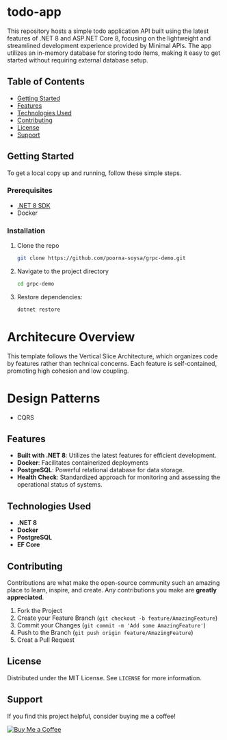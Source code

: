 # todo-app #
This repository hosts a simple todo application API built using the latest features of .NET 8 and ASP.NET Core 8, focusing on the lightweight and streamlined development experience provided by Minimal APIs. The app utilizes an in-memory database for storing todo items, making it easy to get started without requiring external database setup.

## Table of Contents

- [Getting Started](#getting-started)
- [Features](#features)
- [Technologies Used](#technologies-used)
- [Contributing](#contributing)
- [License](#license)
- [Support](#support)

## Getting Started

To get a local copy up and running, follow these simple steps.

### Prerequisites

- [.NET 8 SDK](https://dotnet.microsoft.com/download/dotnet/8.0)
- Docker

### Installation

1. Clone the repo
   ```sh
   git clone https://github.com/poorna-soysa/grpc-demo.git
   ```
2. Navigate to the project directory
   ```sh
   cd grpc-demo
   ```
3. Restore dependencies:
   ```sh
   dotnet restore
   ```
   
# Architecure Overview

This template follows the Vertical Slice Architecture, which organizes code by features rather than technical concerns. Each feature is self-contained, promoting high cohesion and low coupling.

# Design Patterns
* CQRS

## Features

- **Built with .NET 8**: Utilizes the latest features for efficient development.
- **Docker**: Facilitates containerized deployments
- **PostgreSQL**: Powerful relational database for data storage.
- **Health Check**: Standardized approach for monitoring and assessing the operational status of systems.

## Technologies Used

- **.NET 8**
- **Docker**
- **PostgreSQL**
- **EF Core**

## Contributing

Contributions are what make the open-source community such an amazing place to learn, inspire, and create. Any contributions you make are **greatly appreciated**.

1. Fork the Project
2. Create your Feature Branch (`git checkout -b feature/AmazingFeature`)
3. Commit your Changes (`git commit -m 'Add some AmazingFeature'`)
4. Push to the Branch (`git push origin feature/AmazingFeature`)
5. Creat a Pull Request

## License

Distributed under the MIT License. See `LICENSE` for more information.

## Support

If you find this project helpful, consider buying me a coffee!

[![Buy Me a Coffee](https://www.buymeacoffee.com/assets/img/custom_images/orange_img.png)](https://www.buymeacoffee.com/poorna.soysa)
```


